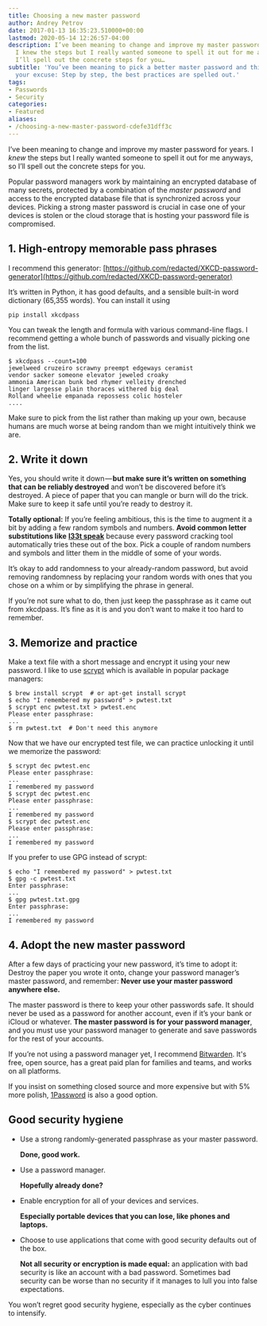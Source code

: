 ```yaml
---
title: Choosing a new master password
author: Andrey Petrov
date: 2017-01-13 16:35:23.510000+00:00
lastmod: 2020-05-14 12:26:57-04:00
description: I’ve been meaning to change and improve my master password for years.
  I knew the steps but I really wanted someone to spell it out for me anyways, so
  I’ll spell out the concrete steps for you…
subtitle: 'You’ve been meaning to pick a better master password and this article is
  your excuse: Step by step, the best practices are spelled out.'
tags:
- Passwords
- Security
categories:
- Featured
aliases:
- /choosing-a-new-master-password-cdefe31dff3c
---
```

I’ve been meaning to change and improve my master password for years. I _knew_ the steps but I really wanted someone to spell it out for me anyways, so I’ll spell out the concrete steps for you.

Popular password managers work by maintaining an encrypted database of many secrets, protected by a combination of the _master password_ and access to the encrypted database file that is synchronized across your devices. Picking a strong master password is crucial in case one of your devices is stolen or the cloud storage that is hosting your password file is compromised.

## 1. High-entropy memorable pass phrases

I recommend this generator:
[https://github.com/redacted/XKCD-password-generator](https://github.com/redacted/XKCD-password-generator)

It’s written in Python, it has good defaults, and a sensible built-in word dictionary (65,355 words). You can install it using 
```
pip install xkcdpass
```

You can tweak the length and formula with various command-line flags. I recommend getting a whole bunch of passwords and visually picking one from the list.

```
$ xkcdpass --count=100
jewelweed cruzeiro scrawny preempt edgeways ceramist
vendor sacker someone elevator jeweled croaky
ammonia American bunk bed rhymer velleity drenched
linger largesse plain thoraces withered big deal
Rolland wheelie empanada repossess colic hosteler
....
```


Make sure to pick from the list rather than making up your own, because humans are much worse at being random than we might intuitively think we are.

## 2. Write it down

Yes, you should write it down — **but make sure it’s written on something that can be reliably destroyed** and won’t be discovered before it’s destroyed. A piece of paper that you can mangle or burn will do the trick. Make sure to keep it safe until you’re ready to destroy it.

**Totally optional:** If you’re feeling ambitious, this is the time to augment it a bit by adding a few random symbols and numbers. **Avoid common letter substitutions like** [**l33t speak**](https://en.wikipedia.org/wiki/Leet) because every password cracking tool automatically tries these out of the box. Pick a couple of random numbers and symbols and litter them in the middle of some of your words.

It’s okay to add randomness to your already-random password, but avoid removing randomness by replacing your random words with ones that you chose on a whim or by simplifying the phrase in general.

If you’re not sure what to do, then just keep the passphrase as it came out from xkcdpass. It’s fine as it is and you don’t want to make it too hard to remember.

## 3. Memorize and practice

Make a text file with a short message and encrypt it using your new password. I like to use [scrypt](https://www.tarsnap.com/scrypt.html) which is available in popular package managers:

```
$ brew install scrypt  # or apt-get install scrypt
$ echo "I remembered my password" > pwtest.txt
$ scrypt enc pwtest.txt > pwtest.enc
Please enter passphrase:
...
$ rm pwtest.txt  # Don't need this anymore
```


Now that we have our encrypted test file, we can practice unlocking it until we memorize the password:

```
$ scrypt dec pwtest.enc
Please enter passphrase:
...
I remembered my password
$ scrypt dec pwtest.enc
Please enter passphrase:
...
I remembered my password
$ scrypt dec pwtest.enc
Please enter passphrase:
...
I remembered my password
```


If you prefer to use GPG instead of scrypt:

```
$ echo "I remembered my password" > pwtest.txt
$ gpg -c pwtest.txt
Enter passphrase:
...
$ gpg pwtest.txt.gpg
Enter passphrase:
...
I remembered my password
```


## 4. Adopt the new master password

After a few days of practicing your new password, it’s time to adopt it: Destroy the paper you wrote it onto, change your password manager’s master password, and remember: **Never use your master password anywhere else.**

The master password is there to keep your other passwords safe. It should never be used as a password for another account, even if it’s your bank or iCloud or whatever. **The master password is for your password manager**, and you must use your password manager to generate and save passwords for the rest of your accounts.

If you’re not using a password manager yet, I recommend [Bitwarden](https://bitwarden.com/). It's free, open source, has a great paid plan for families and teams, and works on all platforms.

If you insist on something closed source and more expensive but with 5% more polish, [1Password](https://1password.com/) is also a good option.

## Good security hygiene

*   Use a strong randomly-generated passphrase as your master password.

    **Done, good work.**

*   Use a password manager.

    **Hopefully already done?**

*   Enable encryption for all of your devices and services.

    **Especially portable devices that you can lose, like phones and laptops.**

*   Choose to use applications that come with good security defaults out of the box.

    **Not all security or encryption is made equal:** an application with bad security is like an account with a bad password. Sometimes bad security can be worse than no security if it manages to lull you into false expectations.

You won’t regret good security hygiene, especially as the cyber continues to intensify.
